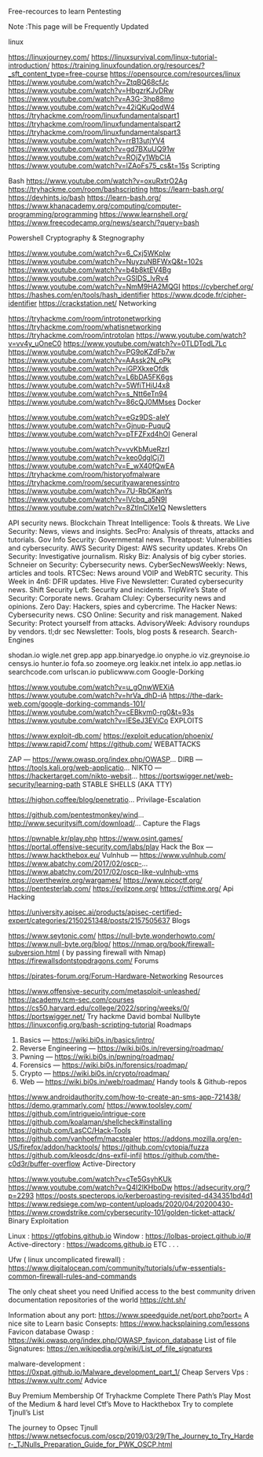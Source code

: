 
Free-recources to learn Pentesting

Note :This page will be Frequently Updated




linux

https://linuxjourney.com/
https://linuxsurvival.com/linux-tutorial-introduction/
https://training.linuxfoundation.org/resources/?_sft_content_type=free-course
https://opensource.com/resources/linux
https://www.youtube.com/watch?v=ZtqBQ68cfJc
https://www.youtube.com/watch?v=HbgzrKJvDRw
https://www.youtube.com/watch?v=A3G-3hp88mo
https://www.youtube.com/watch?v=42iQKuQodW4
https://tryhackme.com/room/linuxfundamentalspart1
https://tryhackme.com/room/linuxfundamentalspart2
https://tryhackme.com/room/linuxfundamentalspart3
https://www.youtube.com/watch?v=rrB13utjYV4
https://www.youtube.com/watch?v=gd7BXuUQ91w
https://www.youtube.com/watch?v=ROjZy1WbCIA
https://www.youtube.com/watch?v=lZAoFs75_cs&t=15s
Scripting

Bash
https://www.youtube.com/watch?v=oxuRxtrO2Ag
https://tryhackme.com/room/bashscripting
https://learn-bash.org/
https://devhints.io/bash
https://learn-bash.org/
https://www.khanacademy.org/computing/computer-programming/programming
https://www.learnshell.org/
https://www.freecodecamp.org/news/search/?query=bash

Powershell
Cryptography & Stegnography

https://www.youtube.com/watch?v=6_Cxj5WKpIw
https://www.youtube.com/watch?v=NuyzuNBFWxQ&t=102s
https://www.youtube.com/watch?v=b4b8ktEV4Bg
https://www.youtube.com/watch?v=GSIDS_lvRv4
https://www.youtube.com/watch?v=NmM9HA2MQGI
https://cyberchef.org/
https://hashes.com/en/tools/hash_identifier
https://www.dcode.fr/cipher-identifier
https://crackstation.net/
Networking

https://tryhackme.com/room/introtonetworking
https://tryhackme.com/room/whatisnetworking
https://tryhackme.com/room/introtolan
https://www.youtube.com/watch?v=vv4y_uOneC0
https://www.youtube.com/watch?v=0TLDTodL7Lc
https://www.youtube.com/watch?v=PG9oKZdFb7w
https://www.youtube.com/watch?v=AAssk2N_oPk
https://www.youtube.com/watch?v=iGPXkxeOfdk
https://www.youtube.com/watch?v=L6bDA5FK6gs
https://www.youtube.com/watch?v=5WfiTHiU4x8
https://www.youtube.com/watch?v=s_Ntt6eTn94
https://www.youtube.com/watch?v=86cQJ0MMses
Docker

https://www.youtube.com/watch?v=eGz9DS-aIeY
https://www.youtube.com/watch?v=Gjnup-PuquQ
https://www.youtube.com/watch?v=pTFZFxd4hOI
General

https://www.youtube.com/watch?v=vvKbMueRzrI
https://www.youtube.com/watch?v=keo0dglCj7I
https://www.youtube.com/watch?v=E_wX40fQwEA
https://tryhackme.com/room/historyofmalware
https://tryhackme.com/room/securityawarenessintro
https://www.youtube.com/watch?v=7U-RbOKanYs
https://www.youtube.com/watch?v=lVcbq_a5N9I
https://www.youtube.com/watch?v=8ZtInClXe1Q
Newsletters

API security news.
Blockchain Threat Intelligence: Tools & threats.
We Live Security: News, views and insights.
SecPro: Analysis of threats, attacks and tutorials.
Gov Info Security: Governmental news.
Threatpost: Vulnerabilities and cybersecurity.
AWS Security Digest: AWS security updates.
Krebs On Security: Investigative journalism.
Risky Biz: Analysis of big cyber stories.
Schneier on Security: Cybersecurity news.
CyberSecNewsWeekly: News, articles and tools.
RTCSec: News around VOIP and WebRTC security.
This Week in 4n6: DFIR updates.
Hive Five Newsletter: Curated cybersecurity news.
Shift Security Left: Security and incidents.
TripWire’s State of Security: Corporate news.
Graham Cluley: Cybersecurity news and opinions.
Zero Day: Hackers, spies and cybercrime.
The Hacker News: Cybersecurity news.
CSO Online: Security and risk management.
Naked Security: Protect yourself from attacks.
AdvisoryWeek: Advisory roundups by vendors.
tl;dr sec Newsletter: Tools, blog posts & research.
Search-Engines

shodan.io
wigle.net
grep.app
app.binaryedge.io
onyphe.io
viz.greynoise.io
censys.io
hunter.io
fofa.so
zoomeye.org
leakix.net
intelx.io
app.netlas.io
searchcode.com
urlscan.io
publicwww.com
Google-Dorking

https://www.youtube.com/watch?v=u_gOnwWEXiA
https://www.youtube.com/watch?v=hrVa_dhD-iA
https://the-dark-web.com/google-dorking-commands-101/
https://www.youtube.com/watch?v=cEBkvm0-rg0&t=93s
https://www.youtube.com/watch?v=lESeJ3EViCo
EXPLOITS

https://www.exploit-db.com/
https://exploit.education/phoenix/
https://www.rapid7.com/
https://github.com/
WEBATTACKS

ZAP — https://www.owasp.org/index.php/OWASP...
DIRB — https://tools.kali.org/web-applicatio...
NIKTO — https://hackertarget.com/nikto-websit...
https://portswigger.net/web-security/learning-path
STABLE SHELLS (AKA TTY)

https://highon.coffee/blog/penetratio...
Privilage-Escalation

https://github.com/pentestmonkey/wind...
http://www.securitysift.com/download/...
Capture the Flags

https://pwnable.kr/play.php
https://www.osint.games/
https://portal.offensive-security.com/labs/play
Hack the Box — https://www.hackthebox.eu/
Vulnhub — https://www.vulnhub.com/
https://www.abatchy.com/2017/02/oscp-...
https://www.abatchy.com/2017/02/oscp-like-vulnhub-vms
https://overthewire.org/wargames/
https://www.picoctf.org/
https://pentesterlab.com/
https://evilzone.org/
https://ctftime.org/
Api Hacking

https://university.apisec.ai/products/apisec-certified-expert/categories/2150251348/posts/2157505637
Blogs

https://www.seytonic.com/
https://null-byte.wonderhowto.com/
https://www.null-byte.org/blog/
https://nmap.org/book/firewall-subversion.html ( by passing firewall with Nmap)
https://firewallsdontstopdragons.com/
Forums

https://pirates-forum.org/Forum-Hardware-Networking
Resources

https://www.offensive-security.com/metasploit-unleashed/
https://academy.tcm-sec.com/courses
https://cs50.harvard.edu/college/2022/spring/weeks/0/
https://portswigger.net/
Try hackme
David bombal
Nullbyte
https://linuxconfig.org/bash-scripting-tutorial
Roadmaps

1. Basics — https://wiki.bi0s.in/basics/intro/
2. Reverse Engineering — https://wiki.bi0s.in/reversing/roadmap/
3. Pwning — https://wiki.bi0s.in/pwning/roadmap/
4. Forensics — https://wiki.bi0s.in/forensics/roadmap/
5. Crypto — https://wiki.bi0s.in/crypto/roadmap/
7. Web — https://wiki.bi0s.in/web/roadmap/
Handy tools & Github-repos

https://www.androidauthority.com/how-to-create-an-sms-app-721438/
https://demo.grammarly.com/
https://www.toolsley.com/
https://github.com/intrigueio/intrigue-core
https://github.com/koalaman/shellcheck#installing
https://github.com/LasCC/Hack-Tools
https://github.com/vanhoefm/macstealer
https://addons.mozilla.org/en-US/firefox/addon/hacktools/
https://github.com/cytopia/fuzza
https://github.com/kleosdc/dns-exfil-infil
https://github.com/the-c0d3r/buffer-overflow
Active-Directory

https://www.youtube.com/watch?v=cTe5GsyhKUk
https://www.youtube.com/watch?v=Q4I2lKHboDw
https://adsecurity.org/?p=2293
https://posts.specterops.io/kerberoasting-revisited-d434351bd4d1 https://www.redsiege.com/wp-content/uploads/2020/04/20200430-
https://www.crowdstrike.com/cybersecurity-101/golden-ticket-attack/
Binary Exploitation

Linux : https://gtfobins.github.io
Window : https://lolbas-project.github.io/#
Active-directory : https://wadcoms.github.io
ETC . . .

Ufw ( linux uncomplicated firewall) : https://www.digitalocean.com/community/tutorials/ufw-essentials-common-firewall-rules-and-commands

The only cheat sheet you need Unified access to the best community driven documentation repositories of the world https://cht.sh/

Information about any port: https://www.speedguide.net/port.php?port=
A nice site to Learn basic Consepts: https://www.hacksplaining.com/lessons
Favicon database Owasp : https://wiki.owasp.org/index.php/OWASP_favicon_database
List of file Signatures: https://en.wikipedia.org/wiki/List_of_file_signatures

malware-development : https://0xpat.github.io/Malware_development_part_1/
Cheap Servers Vps : https://www.vultr.com/
Advice

Buy Premium Membership Of Tryhackme Complete There Path’s
Play Most of the Medium & hard level Ctf’s
Move to Hackthebox
Try to complete Tjnull’s List

The journey to Opsec Tjnull
https://www.netsecfocus.com/oscp/2019/03/29/The_Journey_to_Try_Harder-_TJNulls_Preparation_Guide_for_PWK_OSCP.html
